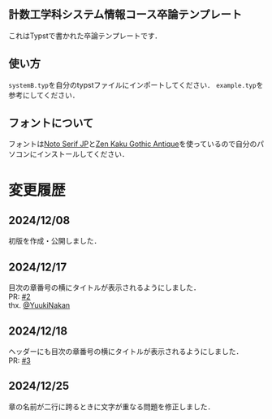 ## 計数工学科システム情報コース卒論テンプレート
これはTypstで書かれた卒論テンプレートです．

## 使い方
`systemB.typ`を自分のtypstファイルにインポートしてください．
`example.typ`を参考にしてください．

## フォントについて
フォントは[Noto Serif JP](https://fonts.google.com/noto/specimen/Noto+Serif+JP)と[Zen Kaku Gothic Antique](https://fonts.google.com/specimen/Zen+Kaku+Gothic+Antique)を使っているので自分のパソコンにインストールしてください．

# 変更履歴
## 2024/12/08
初版を作成・公開しました．

## 2024/12/17
目次の章番号の横にタイトルが表示されるようにしました．<br/>
PR: [#2](https://github.com/Manato1fg/system-graduation-thesis-template/pull/2) <br/>
thx. [@YuukiNakan](https://github.com/YuukiNakan)

## 2024/12/18
ヘッダーにも目次の章番号の横にタイトルが表示されるようにしました．<br/>
PR: [#3](https://github.com/Manato1fg/system-graduation-thesis-template/pull/3) <br/>

## 2024/12/25
章の名前が二行に跨るときに文字が重なる問題を修正しました．
